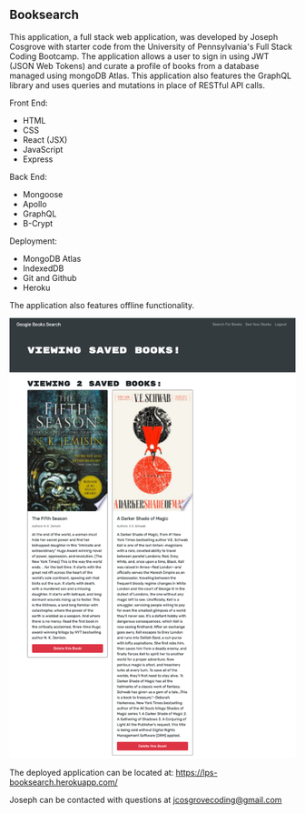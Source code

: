 ## Booksearch

This application, a full stack web application, was developed by Joseph Cosgrove with starter code from the University of Pennsylvania's Full Stack Coding Bootcamp. The application allows a user to sign in using JWT (JSON Web Tokens) and curate a profile of books from a database managed using mongoDB Atlas. This application also features the GraphQL library and uses queries and mutations in place of RESTful API calls. 

Front End:

- HTML
- CSS
- React (JSX)
- JavaScript
- Express

Back End:

- Mongoose 
- Apollo
- GraphQL
- B-Crypt

Deployment:

- MongoDB Atlas
- IndexedDB
- Git and Github
- Heroku

The application also features offline functionality.

![screencapture](./client/public/screencapture.png)



The deployed application can be located at: https://lps-booksearch.herokuapp.com/

Joseph can be contacted with questions at jcosgrovecoding@gmail.com